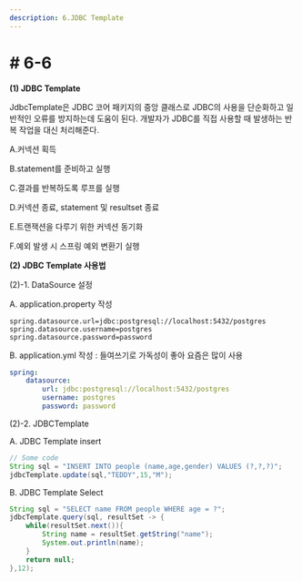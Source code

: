 ```yaml
---
description: 6.JDBC Template
---
```


# # 6-6

**(1) JDBC Template**&#x20;

JdbcTemplate은 JDBC 코어 패키지의 중앙 클래스로 JDBC의 사용을 단순화하고 일반적인 오류를 방지하는데 도움이 된다. 개발자가 JDBC를 직접 사용할 때 발생하는 반복 작업을 대신 처리해준다.

A.커넥션 획득&#x20;

B.statement를 준비하고 실행

C.결과를 반복하도록 루프를 실행&#x20;

D.커넥션 종료, statement 및 resultset 종료&#x20;

E.트랜잭션을 다루기 위한 커넥션 동기화&#x20;

F.예외 발생 시 스프링 예외 변환기 실행



**(2) JDBC Template 사용법**&#x20;

(2)-1. DataSource 설정&#x20;

A. application.property 작성&#x20;

```properties
spring.datasource.url=jdbc:postgresql://localhost:5432/postgres 
spring.datasource.username=postgres
spring.datasource.password=password
```

B. application.yml 작성 : 들여쓰기로 가독성이 좋아 요즘은 많이 사용

```yaml
spring:
    datasource:
        url: jdbc:postgresql://localhost:5432/postgres
        username: postgres
        password: password
```

(2)-2. JDBCTemplate

A. JDBC Template insert

```java
// Some code
String sql = "INSERT INTO people (name,age,gender) VALUES (?,?,?)";
jdbcTemplate.update(sql,"TEDDY",15,"M");
```

B. JDBC Template Select

```java
String sql = "SELECT name FROM people WHERE age = ?";
jdbcTemplate.query(sql, resultSet -> {
    while(resultSet.next()){
        String name = resultSet.getString("name");
        System.out.println(name);
    }
    return null;
},12);
```
